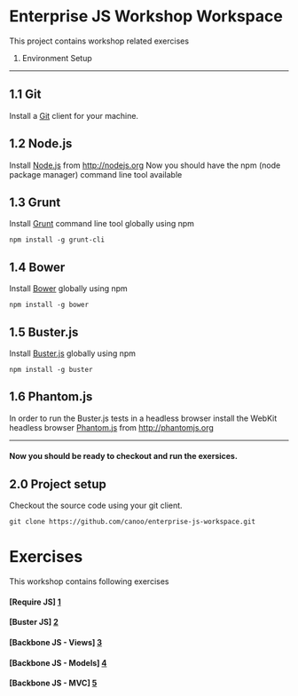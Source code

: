 # Enterprise JS Workshop Workspace

This project contains workshop related exercises

1. Environment Setup
--------------------

1.1 Git 
-------

Install a [Git][6] client for your machine.


1.2 Node.js
-----------

Install [Node.js][7] from http://nodejs.org
Now you should have the npm (node package manager) command line tool available

1.3 Grunt
---------

Install [Grunt][8] command line tool globally using npm

```
npm install -g grunt-cli
```

1.4 Bower
---------

Install [Bower][9] globally using npm

```
npm install -g bower
```

1.5 Buster.js
-------------

Install [Buster.js][10] globally using npm

```
npm install -g buster
```

1.6 Phantom.js
--------------

In order to run the Buster.js tests in a headless browser install the WebKit headless browser [Phantom.js][11] from http://phantomjs.org

---

#### Now you should be ready to checkout and run the exersices.


2.0 Project setup
-----------------

Checkout the source code using your git client.

```
git clone https://github.com/canoo/enterprise-js-workspace.git
```

# Exercises

This workshop contains following exercises

#### [Require JS] [1]
#### [Buster JS] [2]
#### [Backbone JS - Views] [3]
#### [Backbone JS - Models] [4]
#### [Backbone JS - MVC] [5]

  [1]: https://github.com/canoo/enterprise-js-workspace/tree/master/10-exercise-requirejs     "Require JS"
  [2]: https://github.com/canoo/enterprise-js-workspace/tree/master/30-exercise-testing       "Buster JS"
  [3]: https://github.com/canoo/enterprise-js-workspace/tree/master/50-exercise-bb-view       "Backbone Views"
  [4]: https://github.com/canoo/enterprise-js-workspace/tree/master/50-exercise-bb-model      "Backbone Model"
  [5]: https://github.com/canoo/enterprise-js-workspace/tree/master/50-exercise-bb-mvc        "Backbone MVC"

  [6]: http://git-scm.com "Git"
  [7]: http://nodejs.org "Node.js"
  [8]: http://gruntjs.com "Grunt"
  [9]: http://bower.io "Bower"
  [10]: http://busterjs.org "Buster.js"
  [11]: http://phantomjs.org "Phantom.js"

